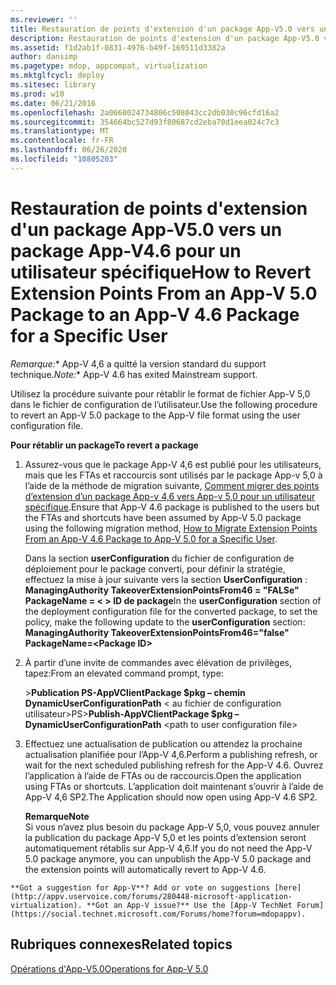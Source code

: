 ```yaml
---
ms.reviewer: ''
title: Restauration de points d'extension d'un package App-V5.0 vers un package App-V4.6 pour un utilisateur spécifique
description: Restauration de points d'extension d'un package App-V5.0 vers un package App-V4.6 pour un utilisateur spécifique
ms.assetid: f1d2ab1f-0831-4976-b49f-169511d3382a
author: dansimp
ms.pagetype: mdop, appcompat, virtualization
ms.mktglfcycl: deploy
ms.sitesec: library
ms.prod: w10
ms.date: 06/21/2016
ms.openlocfilehash: 2a0660024734806c508043cc2db030c96cfd16a2
ms.sourcegitcommit: 354664bc527d93f80687cd2eba70d1eea024c7c3
ms.translationtype: MT
ms.contentlocale: fr-FR
ms.lasthandoff: 06/26/2020
ms.locfileid: "10805203"
---
```

# <span data-ttu-id="589a9-103">Restauration de points d'extension d'un package App-V5.0 vers un package App-V4.6 pour un utilisateur spécifique</span><span class="sxs-lookup"><span data-stu-id="589a9-103">How to Revert Extension Points From an App-V 5.0 Package to an App-V 4.6 Package for a Specific User</span></span>

<span data-ttu-id="589a9-104">*Remarque:*\* App-V 4,6 a quitté la version standard du support technique.</span><span class="sxs-lookup"><span data-stu-id="589a9-104">*Note:*\* App-V 4.6 has exited Mainstream support.</span></span>

<span data-ttu-id="589a9-105">Utilisez la procédure suivante pour rétablir le format de fichier App-V 5,0 dans le fichier de configuration de l’utilisateur.</span><span class="sxs-lookup"><span data-stu-id="589a9-105">Use the following procedure to revert an App-V 5.0 package to the App-V file format using the user configuration file.</span></span>

**<span data-ttu-id="589a9-106">Pour rétablir un package</span><span class="sxs-lookup"><span data-stu-id="589a9-106">To revert a package</span></span>**

1.  <span data-ttu-id="589a9-107">Assurez-vous que le package App-V 4,6 est publié pour les utilisateurs, mais que les FTAs et raccourcis sont utilisés par le package App-v 5,0 à l’aide de la méthode de migration suivante, [Comment migrer des points d’extension d’un package App-v 4,6 vers App-v 5,0 pour un utilisateur spécifique](how-to-migrate-extension-points-from-an-app-v-46-package-to-app-v-50-for-a-specific-user.md).</span><span class="sxs-lookup"><span data-stu-id="589a9-107">Ensure that App-V 4.6 package is published to the users but the FTAs and shortcuts have been assumed by App-V 5.0 package using the following migration method, [How to Migrate Extension Points From an App-V 4.6 Package to App-V 5.0 for a Specific User](how-to-migrate-extension-points-from-an-app-v-46-package-to-app-v-50-for-a-specific-user.md).</span></span>

    <span data-ttu-id="589a9-108">Dans la section **userConfiguration** du fichier de configuration de déploiement pour le package converti, pour définir la stratégie, effectuez la mise à jour suivante vers la section **UserConfiguration** : **ManagingAuthority TakeoverExtensionPointsFrom46 = "FALSe" PackageName = &lt; &gt; ID de package**</span><span class="sxs-lookup"><span data-stu-id="589a9-108">In the **userConfiguration** section of the deployment configuration file for the converted package, to set the policy, make the following update to the **userConfiguration** section: **ManagingAuthority TakeoverExtensionPointsFrom46="false" PackageName=&lt;Package ID&gt;**</span></span>

2.  <span data-ttu-id="589a9-109">À partir d’une invite de commandes avec élévation de privilèges, tapez:</span><span class="sxs-lookup"><span data-stu-id="589a9-109">From an elevated command prompt, type:</span></span>

    <span data-ttu-id="589a9-110">&gt;**Publication PS-AppVClientPackage $pkg – chemin DynamicUserConfigurationPath** &lt; au fichier de configuration utilisateur&gt;</span><span class="sxs-lookup"><span data-stu-id="589a9-110">PS&gt;**Publish-AppVClientPackage $pkg –DynamicUserConfigurationPath** &lt;path to user configuration file&gt;</span></span>

3.  <span data-ttu-id="589a9-111">Effectuez une actualisation de publication ou attendez la prochaine actualisation planifiée pour l’App-V 4,6.</span><span class="sxs-lookup"><span data-stu-id="589a9-111">Perform a publishing refresh, or wait for the next scheduled publishing refresh for the App-V 4.6.</span></span> <span data-ttu-id="589a9-112">Ouvrez l’application à l’aide de FTAs ou de raccourcis.</span><span class="sxs-lookup"><span data-stu-id="589a9-112">Open the application using FTAs or shortcuts.</span></span> <span data-ttu-id="589a9-113">L’application doit maintenant s’ouvrir à l’aide de App-V 4,6 SP2.</span><span class="sxs-lookup"><span data-stu-id="589a9-113">The Application should now open using App-V 4.6 SP2.</span></span>

    **<span data-ttu-id="589a9-114">Remarque</span><span class="sxs-lookup"><span data-stu-id="589a9-114">Note</span></span>**  
    <span data-ttu-id="589a9-115">Si vous n’avez plus besoin du package App-V 5,0, vous pouvez annuler la publication du package App-V 5,0 et les points d’extension seront automatiquement rétablis sur App-V 4,6.</span><span class="sxs-lookup"><span data-stu-id="589a9-115">If you do not need the App-V 5.0 package anymore, you can unpublish the App-V 5.0 package and the extension points will automatically revert to App-V 4.6.</span></span>



~~~
**Got a suggestion for App-V**? Add or vote on suggestions [here](http://appv.uservoice.com/forums/280448-microsoft-application-virtualization). **Got an App-V issue?** Use the [App-V TechNet Forum](https://social.technet.microsoft.com/Forums/home?forum=mdopappv).
~~~

## <span data-ttu-id="589a9-116">Rubriques connexes</span><span class="sxs-lookup"><span data-stu-id="589a9-116">Related topics</span></span>


[<span data-ttu-id="589a9-117">Opérations d'App-V5.0</span><span class="sxs-lookup"><span data-stu-id="589a9-117">Operations for App-V 5.0</span></span>](operations-for-app-v-50.md)












